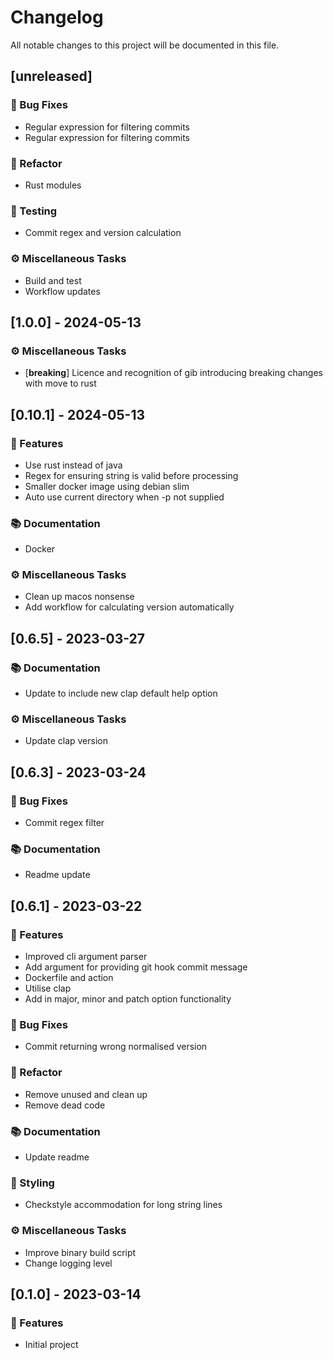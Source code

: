 # Changelog

All notable changes to this project will be documented in this file.

## [unreleased]

### 🐛 Bug Fixes

- Regular expression for filtering commits
- Regular expression for filtering commits

### 🚜 Refactor

- Rust modules

### 🧪 Testing

- Commit regex and version calculation

### ⚙️ Miscellaneous Tasks

- Build and test
- Workflow updates

## [1.0.0] - 2024-05-13

### ⚙️ Miscellaneous Tasks

- [**breaking**] Licence and recognition of gib introducing breaking changes with move to rust

## [0.10.1] - 2024-05-13

### 🚀 Features

- Use rust instead of java
- Regex for ensuring string is valid before processing
- Smaller docker image using debian slim
- Auto use current directory when -p not supplied

### 📚 Documentation

- Docker

### ⚙️ Miscellaneous Tasks

- Clean up macos nonsense
- Add workflow for calculating version automatically

## [0.6.5] - 2023-03-27

### 📚 Documentation

- Update to include new clap default help option

### ⚙️ Miscellaneous Tasks

- Update clap version

## [0.6.3] - 2023-03-24

### 🐛 Bug Fixes

- Commit regex filter

### 📚 Documentation

- Readme update

## [0.6.1] - 2023-03-22

### 🚀 Features

- Improved cli argument parser
- Add argument for providing git hook commit message
- Dockerfile and action
- Utilise clap
- Add in major, minor and patch option functionality

### 🐛 Bug Fixes

- Commit returning wrong normalised version

### 🚜 Refactor

- Remove unused and clean up
- Remove dead code

### 📚 Documentation

- Update readme

### 🎨 Styling

- Checkstyle accommodation for long string lines

### ⚙️ Miscellaneous Tasks

- Improve binary build script
- Change logging level

## [0.1.0] - 2023-03-14

### 🚀 Features

- Initial project

<!-- generated by git-cliff -->
